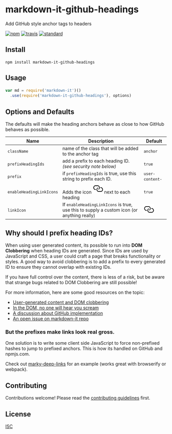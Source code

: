 # markdown-it-github-headings

Add GitHub style anchor tags to headers

[![npm][npm-image]][npm-url]
[![travis][travis-image]][travis-url]
[![standard][standard-image]][standard-url]

[npm-image]: https://img.shields.io/npm/v/markdown-it-github-headings.svg?style=flat-square
[npm-url]: https://www.npmjs.com/package/markdown-it-github-headings
[travis-image]: https://img.shields.io/travis/Flet/markdown-it-github-headings.svg?style=flat-square
[travis-url]: https://travis-ci.org/Flet/markdown-it-github-headings
[standard-image]: https://img.shields.io/badge/code%20style-standard-brightgreen.svg?style=flat-square
[standard-url]: http://npm.im/standard

## Install

```
npm install markdown-it-github-headings
```

## Usage

```js
var md = require('markdown-it')()
  .use(require('markdown-it-github-headings'), options)

```

## Options and Defaults

The defaults will make the heading anchors behave as close to how GitHub behaves as possible.

Name              | Description                                                    | Default
------------------|----------------------------------------------------------------|-----------------------------------
`className`                     | name of the class that will be added to the anchor tag               | `anchor`
`prefixHeadingIds`              | add a prefix to each heading ID. *(see security note below)*         | `true`
`prefix`                        | if `prefixHeadingIds` is true, use this string to prefix each ID.    | `user-content-`
`enableHeadingLinkIcons`        | Adds the icon ![](icon.svg) next to each heading | `true`
`linkIcon`                      | If `enableHeadingLinkIcons` is true, use this to supply a custom icon (or anything really) | ![](icon.svg)

## Why should I prefix heading IDs?
When using user generated content, its possible to run into **DOM Clobbering** when heading IDs are generated. Since IDs are used by JavaScript and CSS, a user could craft a page that breaks functionality or styles. A good way to avoid clobbering is to add a prefix to every generated ID to ensure they cannot overlap with existing IDs.

If you have full control over the content, there is less of a risk, but be aware that strange bugs related to DOM Clobbering are still possible!

For more information, here are some good resources on the topic:
- [User-generated content and DOM clobbering](http://opensoul.org/2014/09/05/dom-clobbering/)
- [In the DOM, no one will hear you scream](https://www.slideshare.net/x00mario/in-the-dom-no-one-will-hear-you-scream)
- [A discussion about GitHub implementation](https://github.com/jch/html-pipeline/pull/111#issuecomment-34369984)
- [An open issue on markdown-it repo](https://github.com/markdown-it/markdown-it/issues/28)

### But the prefixes make links look real gross.
One solution is to write some client side JavaScript to force non-prefixed hashes to jump to prefixed anchors. This is how its handled on GitHub and npmjs.com.

Check out [marky-deep-links](https://github.com/Flet/marky-deep-links) for an example (works great with browserify or webpack).


## Contributing

Contributions welcome! Please read the [contributing guidelines](CONTRIBUTING.md) first.

## License

[ISC](LICENSE.md)
